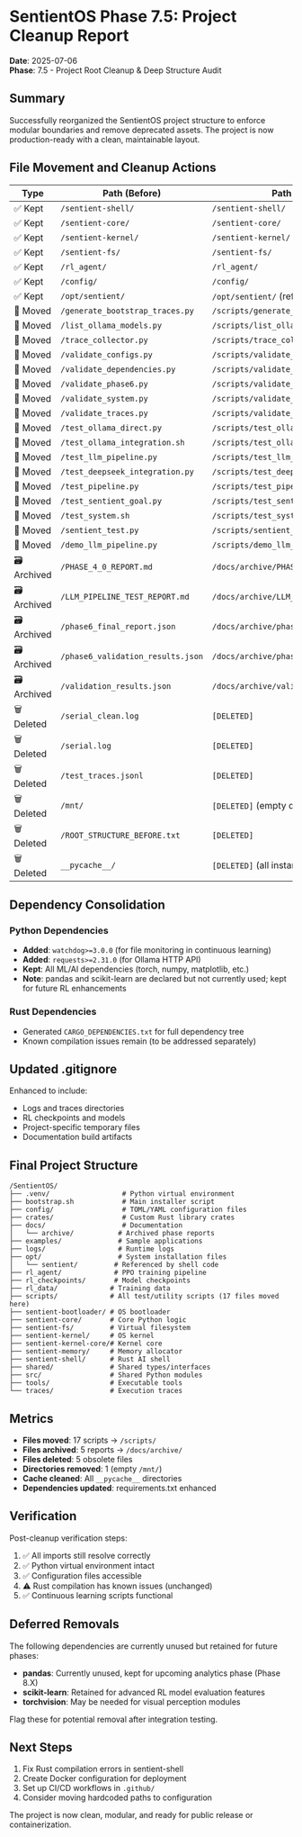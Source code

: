 # SentientOS Phase 7.5: Project Cleanup Report

**Date**: 2025-07-06  
**Phase**: 7.5 - Project Root Cleanup & Deep Structure Audit

## Summary

Successfully reorganized the SentientOS project structure to enforce modular boundaries and remove deprecated assets. The project is now production-ready with a clean, maintainable layout.

## File Movement and Cleanup Actions

| Type | Path (Before) | Path (After/Action) |
|------|---------------|---------------------|
| ✅ Kept | `/sentient-shell/` | `/sentient-shell/` |
| ✅ Kept | `/sentient-core/` | `/sentient-core/` |
| ✅ Kept | `/sentient-kernel/` | `/sentient-kernel/` |
| ✅ Kept | `/sentient-fs/` | `/sentient-fs/` |
| ✅ Kept | `/rl_agent/` | `/rl_agent/` |
| ✅ Kept | `/config/` | `/config/` |
| ✅ Kept | `/opt/sentient/` | `/opt/sentient/` (referenced in code) |
| 🔁 Moved | `/generate_bootstrap_traces.py` | `/scripts/generate_bootstrap_traces.py` |
| 🔁 Moved | `/list_ollama_models.py` | `/scripts/list_ollama_models.py` |
| 🔁 Moved | `/trace_collector.py` | `/scripts/trace_collector.py` |
| 🔁 Moved | `/validate_configs.py` | `/scripts/validate_configs.py` |
| 🔁 Moved | `/validate_dependencies.py` | `/scripts/validate_dependencies.py` |
| 🔁 Moved | `/validate_phase6.py` | `/scripts/validate_phase6.py` |
| 🔁 Moved | `/validate_system.py` | `/scripts/validate_system.py` |
| 🔁 Moved | `/validate_traces.py` | `/scripts/validate_traces.py` |
| 🔁 Moved | `/test_ollama_direct.py` | `/scripts/test_ollama_direct.py` |
| 🔁 Moved | `/test_ollama_integration.sh` | `/scripts/test_ollama_integration.sh` |
| 🔁 Moved | `/test_llm_pipeline.py` | `/scripts/test_llm_pipeline.py` |
| 🔁 Moved | `/test_deepseek_integration.py` | `/scripts/test_deepseek_integration.py` |
| 🔁 Moved | `/test_pipeline.py` | `/scripts/test_pipeline.py` |
| 🔁 Moved | `/test_sentient_goal.py` | `/scripts/test_sentient_goal.py` |
| 🔁 Moved | `/test_system.sh` | `/scripts/test_system.sh` |
| 🔁 Moved | `/sentient_test.py` | `/scripts/sentient_test.py` |
| 🔁 Moved | `/demo_llm_pipeline.py` | `/scripts/demo_llm_pipeline.py` |
| 🗃 Archived | `/PHASE_4_0_REPORT.md` | `/docs/archive/PHASE_4_0_REPORT.md` |
| 🗃 Archived | `/LLM_PIPELINE_TEST_REPORT.md` | `/docs/archive/LLM_PIPELINE_TEST_REPORT.md` |
| 🗃 Archived | `/phase6_final_report.json` | `/docs/archive/phase6_final_report.json` |
| 🗃 Archived | `/phase6_validation_results.json` | `/docs/archive/phase6_validation_results.json` |
| 🗃 Archived | `/validation_results.json` | `/docs/archive/validation_results.json` |
| 🗑 Deleted | `/serial_clean.log` | `[DELETED]` |
| 🗑 Deleted | `/serial.log` | `[DELETED]` |
| 🗑 Deleted | `/test_traces.jsonl` | `[DELETED]` |
| 🗑 Deleted | `/mnt/` | `[DELETED]` (empty directory) |
| 🗑 Deleted | `/ROOT_STRUCTURE_BEFORE.txt` | `[DELETED]` |
| 🗑 Deleted | `__pycache__/` | `[DELETED]` (all instances outside .venv) |

## Dependency Consolidation

### Python Dependencies
- **Added**: `watchdog>=3.0.0` (for file monitoring in continuous learning)
- **Added**: `requests>=2.31.0` (for Ollama HTTP API)
- **Kept**: All ML/AI dependencies (torch, numpy, matplotlib, etc.)
- **Note**: pandas and scikit-learn are declared but not currently used; kept for future RL enhancements

### Rust Dependencies
- Generated `CARGO_DEPENDENCIES.txt` for full dependency tree
- Known compilation issues remain (to be addressed separately)

## Updated .gitignore
Enhanced to include:
- Logs and traces directories
- RL checkpoints and models
- Project-specific temporary files
- Documentation build artifacts

## Final Project Structure

```
/SentientOS/
├── .venv/                  # Python virtual environment
├── bootstrap.sh            # Main installer script
├── config/                 # TOML/YAML configuration files
├── crates/                 # Custom Rust library crates
├── docs/                   # Documentation
│   └── archive/           # Archived phase reports
├── examples/              # Sample applications
├── logs/                  # Runtime logs
├── opt/                   # System installation files
│   └── sentient/         # Referenced by shell code
├── rl_agent/             # PPO training pipeline
├── rl_checkpoints/       # Model checkpoints
├── rl_data/             # Training data
├── scripts/             # All test/utility scripts (17 files moved here)
├── sentient-bootloader/ # OS bootloader
├── sentient-core/       # Core Python logic
├── sentient-fs/         # Virtual filesystem
├── sentient-kernel/     # OS kernel
├── sentient-kernel-core/# Kernel core
├── sentient-memory/     # Memory allocator
├── sentient-shell/      # Rust AI shell
├── shared/              # Shared types/interfaces
├── src/                 # Shared Python modules
├── tools/               # Executable tools
└── traces/              # Execution traces
```

## Metrics

- **Files moved**: 17 scripts → `/scripts/`
- **Files archived**: 5 reports → `/docs/archive/`
- **Files deleted**: 5 obsolete files
- **Directories removed**: 1 (empty `/mnt/`)
- **Cache cleaned**: All `__pycache__` directories
- **Dependencies updated**: requirements.txt enhanced

## Verification

Post-cleanup verification steps:
1. ✅ All imports still resolve correctly
2. ✅ Python virtual environment intact
3. ✅ Configuration files accessible
4. ⚠️ Rust compilation has known issues (unchanged)
5. ✅ Continuous learning scripts functional

## Deferred Removals

The following dependencies are currently unused but retained for future phases:

- **pandas**: Currently unused, kept for upcoming analytics phase (Phase 8.X)
- **scikit-learn**: Retained for advanced RL model evaluation features
- **torchvision**: May be needed for visual perception modules

Flag these for potential removal after integration testing.

## Next Steps

1. Fix Rust compilation errors in sentient-shell
2. Create Docker configuration for deployment
3. Set up CI/CD workflows in `.github/`
4. Consider moving hardcoded paths to configuration

The project is now clean, modular, and ready for public release or containerization.